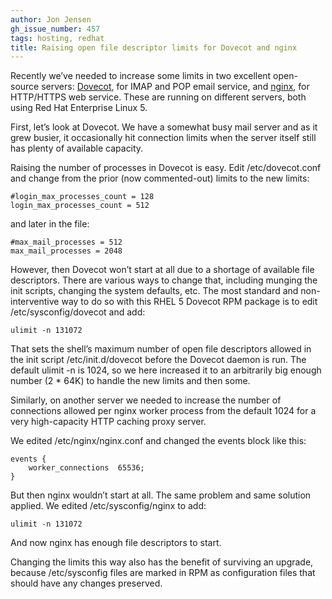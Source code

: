 ```yaml
---
author: Jon Jensen
gh_issue_number: 457
tags: hosting, redhat
title: Raising open file descriptor limits for Dovecot and nginx
---
```




Recently we’ve needed to increase some limits in two excellent open-source servers: [Dovecot](https://www.dovecot.org/), for IMAP and POP email service, and [nginx](https://nginx.org/), for HTTP/HTTPS web service. These are running on different servers, both using Red Hat Enterprise Linux 5.

First, let’s look at Dovecot. We have a somewhat busy mail server and as it grew busier, it occasionally hit connection limits when the server itself still has plenty of available capacity.

Raising the number of processes in Dovecot is easy. Edit /etc/dovecot.conf and change from the prior (now commented-out) limits to the new limits:

```nohighlight
#login_max_processes_count = 128
login_max_processes_count = 512
```

and later in the file:

```nohighlight
#max_mail_processes = 512
max_mail_processes = 2048
```

However, then Dovecot won’t start at all due to a shortage of available file descriptors. There are various ways to change that, including munging the init scripts, changing the system defaults, etc. The most standard and non-interventive way to do so with this RHEL 5 Dovecot RPM package is to edit /etc/sysconfig/dovecot and add:

```nohighlight
ulimit -n 131072
```

That sets the shell’s maximum number of open file descriptors allowed in the init script /etc/init.d/dovecot before the Dovecot daemon is run. The default ulimit -n is 1024, so we here increased it to an arbitrarily big enough number (2 * 64K) to handle the new limits and then some.

Similarly, on another server we needed to increase the number of connections allowed per nginx worker process from the default 1024 for a very high-capacity HTTP caching proxy server.

We edited /etc/nginx/nginx.conf and changed the events block like this:

```nohighlight
events {
    worker_connections  65536;
}
```

But then nginx wouldn’t start at all. The same problem and same solution applied. We edited /etc/sysconfig/nginx to add:

```nohighlight
ulimit -n 131072
```

And now nginx has enough file descriptors to start.

Changing the limits this way also has the benefit of surviving an upgrade, because /etc/sysconfig files are marked in RPM as configuration files that should have any changes preserved.


